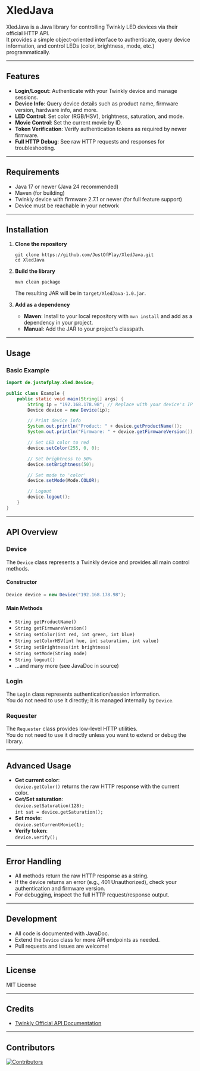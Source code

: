 # XledJava

XledJava is a Java library for controlling Twinkly LED devices via their official HTTP API.  
It provides a simple object-oriented interface to authenticate, query device information, and control LEDs (color, brightness, mode, etc.) programmatically.

---

## Features

- **Login/Logout**: Authenticate with your Twinkly device and manage sessions.
- **Device Info**: Query device details such as product name, firmware version, hardware info, and more.
- **LED Control**: Set color (RGB/HSV), brightness, saturation, and mode.
- **Movie Control**: Set the current movie by ID.
- **Token Verification**: Verify authentication tokens as required by newer firmware.
- **Full HTTP Debug**: See raw HTTP requests and responses for troubleshooting.

---

## Requirements

- Java 17 or newer (Java 24 recommended)
- Maven (for building)
- Twinkly device with firmware 2.7.1 or newer (for full feature support)
- Device must be reachable in your network

---

## Installation

1. **Clone the repository**  
   ```
   git clone https://github.com/JustOfPlay/XledJava.git
   cd XledJava
   ```

2. **Build the library**  
   ```
   mvn clean package
   ```
   The resulting JAR will be in `target/XledJava-1.0.jar`.

3. **Add as a dependency**  
   - **Maven**: Install to your local repository with `mvn install` and add as a dependency in your project.
   - **Manual**: Add the JAR to your project's classpath.

---

## Usage

### Basic Example

```java
import de.justofplay.xled.Device;

public class Example {
    public static void main(String[] args) {
        String ip = "192.168.178.98"; // Replace with your device's IP
        Device device = new Device(ip);

        // Print device info
        System.out.println("Product: " + device.getProductName());
        System.out.println("Firmware: " + device.getFirmwareVersion());

        // Set LED color to red
        device.setColor(255, 0, 0);

        // Set brightness to 50%
        device.setBrightness(50);

        // Set mode to 'color'
        device.setMode(Mode.COLOR);

        // Logout
        device.logout();
    }
}
```

---

## API Overview

### Device

The `Device` class represents a Twinkly device and provides all main control methods.

#### Constructor

```java
Device device = new Device("192.168.178.98");
```

#### Main Methods

- `String getProductName()`
- `String getFirmwareVersion()`
- `String setColor(int red, int green, int blue)`
- `String setColorHSV(int hue, int saturation, int value)`
- `String setBrightness(int brightness)`
- `String setMode(String mode)`
- `String logout()`
- ...and many more (see JavaDoc in source)

### Login

The `Login` class represents authentication/session information.  
You do not need to use it directly; it is managed internally by `Device`.

### Requester

The `Requester` class provides low-level HTTP utilities.  
You do not need to use it directly unless you want to extend or debug the library.

---

## Advanced Usage

- **Get current color**:  
  `device.getColor()` returns the raw HTTP response with the current color.
- **Get/Set saturation**:  
  `device.setSaturation(128);`  
  `int sat = device.getSaturation();`
- **Set movie**:  
  `device.setCurrentMovie(1);`
- **Verify token**:  
  `device.verify();`

---

## Error Handling

- All methods return the raw HTTP response as a string.
- If the device returns an error (e.g., 401 Unauthorized), check your authentication and firmware version.
- For debugging, inspect the full HTTP request/response output.

---

## Development

- All code is documented with JavaDoc.
- Extend the `Device` class for more API endpoints as needed.
- Pull requests and issues are welcome!

---

## License

MIT License

---

## Credits

- [Twinkly Official API Documentation](https://xled-docs.readthedocs.io/)

---

## Contributors
[![Contributors](https://contrib.rocks/image?repo=JustOfPlay/XledJava)](https://github.com/JustOfPlay/XledJava/graphs/contributors)

